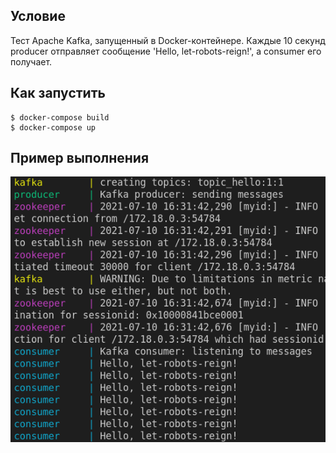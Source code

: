 ## Условие

Тест Apache Kafka, запущенный в Docker-контейнере. Каждые 10 секунд producer отправляет сообщение 'Hello, let-robots-reign!', а consumer его получает.

## Как запустить

```
$ docker-compose build
$ docker-compose up
```

## Пример выполнения

![Логи контейнеров](kafka-logs.png)
